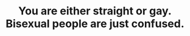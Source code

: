 ---
type: Myth
title: You are either straight or gay. Bisexual people are just confused.
short: Although some bisexual people may later identify more strongly with either “gay” or “straight,” this doesn’t mean that those attracted to people of different sexes and gender identities are confused. Even if someone’s sexual orientation changes over time, that doesn’t make their initial attraction any less real or valid.
---